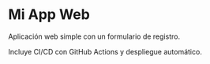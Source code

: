 # Mi App Web

Aplicación web simple con un formulario de registro.

Incluye CI/CD con GitHub Actions y despliegue automático.